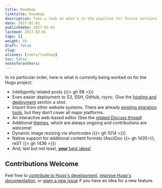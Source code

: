 ```yaml
---
title: Roadmap
linktitle: Roadmap
description: Take a look at what's in the pipeline for future versions of the Hugo project, as well related GitHub issues and Hugo Forum discussions for new features.
date: 2017-02-01
publishdate: 2017-02-01
lastmod: 2017-02-01
tags: []
weight: 50
draft: false
slug:
aliases: [/meta/roadmap]
toc: false
notesforauthors:
---
```


In no particular order, here is what is currently being worked on for the Hugo project:

* Intelligently related posts ({{< gh 98 >}})
* Even easier deployment to S3, SSH, GitHub, rsync. Give the [hosting and deployment][] section a shot.
* Import from other website systems. There are already [existing migration tools][migrate], but they don’t cover all major platforms.
* An interactive web-based editor (See the [related Discuss thread][])
* Additional [themes][], which are always ongoing and contributions are welcome!
* Dynamic image resizing via shortcodes ({{< gh 1014 >}})
* Native support for additional content formats (AsciiDoc {{< gh 1435>}}, reST {{< gh 1436 >}})
* And, last but not least, [***your*** best ideas!][]

## Contributions Welcome

Feel free to [contribute to Hugo's development][devcontribute], [improve Hugo's documentation][doccontribute], or [open a new issue][newissue] if you have an idea for a new feature.

[#98]: https://github.com/spf13/hugo/issues/98
[#1014]: https://github.com/spf13/hugo/issues/1014
[#1435]: https://github.com/spf13/hugo/issues/1435
[#1436]: https://github.com/spf13/hugo/issues/1436
[devcontribute]: /contribute-to-hugo/contribute-to-hugo-development/
[doccontribute]: /contribute-to-hugo/contribute-to-the-hugo-docs/
[hosting and deployment]: /hosting-and-deployment/
[migrate]: /developer-tools/migrate-to-hugo/
[newissue]: https://github.com/spf13/hugo/issues/
[related Discuss thread]: https://discuss.gohugo.io/t/web-based-editor/155
[themes]: /themes/
[tutorials]: /tutorials
[***your*** best ideas!]: /contribute-to-hugo/